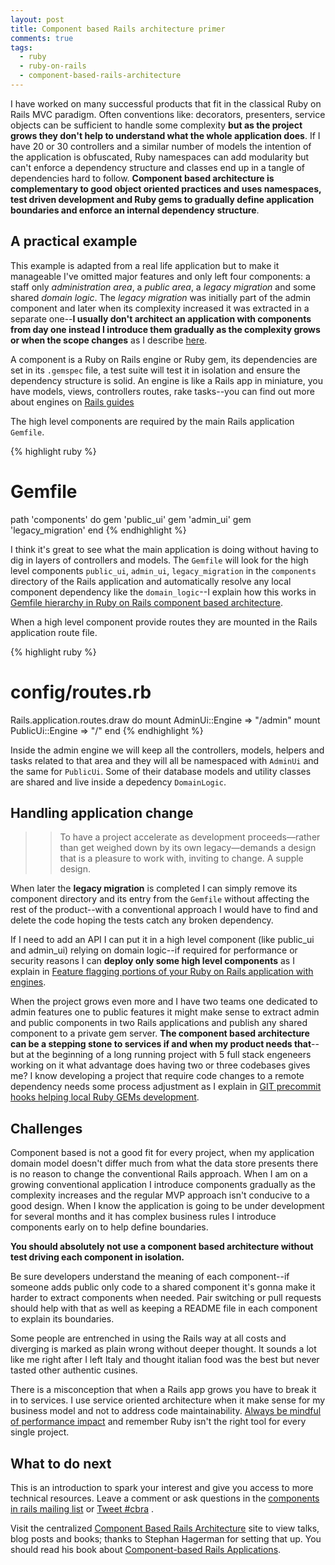 ```yaml
---
layout: post
title: Component based Rails architecture primer
comments: true
tags:
  - ruby
  - ruby-on-rails
  - component-based-rails-architecture
---
```


I have worked on many successful products that fit in the classical Ruby on Rails MVC paradigm. Often conventions like: decorators, presenters, service objects can be sufficient to handle some complexity **but as the project grows they don't help to understand what the whole application does**. If I have 20 or 30 controllers and a similar number of models the intention of the application is obfuscated, Ruby namespaces can add modularity but can't enforce a dependency structure and classes end up in a tangle of dependencies hard to follow. **Component based architecture is complementary to good object oriented practices and uses namespaces, test driven development and Ruby gems to gradually define application boundaries and enforce an internal dependency structure**.

## A practical example

This example is adapted from a real life application but to make it manageable I've omitted major features and only left four components: a staff only *administration area*, a *public area*, a *legacy migration* and some shared *domain logic*. The *legacy migration* was initially part of the admin component and later when its complexity increased it was extracted in a separate one--**I usually don't architect an application with components from day one instead I introduce them gradually as the complexity grows or when the scope changes** as I describe [here](http://teotti.com/feature-flagging-portions-of-your-ruby-on-rails-application-with-engines/).

A component is a Ruby on Rails engine or Ruby gem, its dependencies are set in its `.gemspec` file, a test suite will test it in isolation and ensure the dependency structure is solid. An engine is like a Rails app in miniature, you have models, views, controllers routes, rake tasks--you can find out more about engines on [Rails guides](http://guides.rubyonrails.org/engines.html)

The high level components are required by the main Rails application `Gemfile`.

{% highlight ruby %}
# Gemfile
path 'components' do
  gem 'public_ui'
  gem 'admin_ui'
  gem 'legacy_migration'
end
{% endhighlight %}

I think it's great to see what the main application is doing without having to dig in layers of controllers and models. The `Gemfile` will look for the high level components `public_ui`, `admin_ui`, `legacy_migration` in the `components` directory of the Rails application and automatically resolve any local component dependency like the `domain_logic`--I explain how this works in [Gemfile hierarchy in Ruby on Rails component based architecture](http://teotti.com/gemfiles-hierarchy-in-ruby-on-rails-component-based-architecture/).

When a high level component provide routes they are mounted in the Rails application route file.

{% highlight ruby %}
# config/routes.rb
Rails.application.routes.draw do
  mount AdminUi::Engine => "/admin"
  mount PublicUi::Engine => "/"
end
{% endhighlight %}

Inside the admin engine we will keep all the controllers, models, helpers and tasks related to that area and they will all be namespaced with `AdminUi` and the same for `PublicUi`. Some of their database models and utility classes are shared and live inside a depedency `DomainLogic`.

## Handling application change

>> To have a project accelerate as development proceeds—rather than get weighed down by its own legacy—demands a design that is a pleasure to work with, inviting to change. A supple design.

When later the **legacy migration** is completed I can simply remove its component directory and its entry from the `Gemfile` without affecting the rest of the product--with a conventional approach I would have to find and delete the code hoping the tests catch any broken dependency.

If I need to add an API I can put it in a high level component (like public_ui and admin_ui) relying on domain logic--if required for performance or security reasons I can **deploy only some high level components** as I explain in [Feature flagging portions of your Ruby on Rails application with engines](http://teotti.com/feature-flagging-portions-of-your-ruby-on-rails-application-with-engines/).

When the project grows even more and I have two teams one dedicated to admin features one to public features it might make sense to extract admin and public components in two Rails applications and publish any shared component to a private gem server. **The component based architecture can be a stepping stone to services if and when my product needs that**--but at the beginning of a long running project with 5 full stack engeneers working on it what advantage does having two or three codebases gives me? I know developing a project that require code changes to a remote dependency needs some process adjustment as I explain in [GIT precommit hooks helping local Ruby GEMs development](http://teotti.com/git-precommit-hooks-helping-local-ruby-gems-development/).



## Challenges

Component based is not a good fit for every project, when my application domain model doesn't differ much from what the data store presents there is no reason to change the conventional Rails approach. When I am on a growing conventional application I introduce components gradually as the complexity increases and the regular MVP approach isn't conducive to a good design. When I know the application is going to be under development for several months and it has complex business rules I introduce components early on to help define boundaries.

**You should absolutely not use a component based architecture without test driving each component in isolation.**

Be sure developers understand the meaning of each component--if someone adds public only code to a shared component it's gonna make it harder to extract components when needed. Pair switching or pull requests should help with that as well as keeping a README file in each component to explain its boundaries.

Some people are entrenched in using the Rails way at all costs and diverging is marked as plain wrong without deeper thought. It sounds a lot like me right after I left Italy and thought italian food was the best but never tasted other authentic cusines. 

There is a misconception that when a Rails app grows you have to break it in to services. I use service oriented architecture when it make sense for my business model and not to address code maintainability. [Always be mindful of performance impact](http://teotti.com/a-successful-ruby-on-rails-performance-analysis-guideline/) and remember Ruby isn't the right tool for every single project.

## What to do next

This is an introduction to spark your interest and give you access to more technical resources. Leave a comment or ask questions in the [components in rails mailing list](https://groups.google.com/forum/#!forum/components-in-rails) or <a href="https://twitter.com/intent/tweet?button_hashtag=cbra" class="twitter-hashtag-button">Tweet #cbra</a> <script>!function(d,s,id){var js,fjs=d.getElementsByTagName(s)[0],p=/^http:/.test(d.location)?'http':'https';if(!d.getElementById(id)){js=d.createElement(s);js.id=id;js.src=p+'://platform.twitter.com/widgets.js';fjs.parentNode.insertBefore(js,fjs);}}(document, 'script', 'twitter-wjs');</script>. 

Visit the centralized [Component Based Rails Architecture](http://cbra.info) site to view talks, blog posts and books; thanks to Stephan Hagerman for setting that up. You should read his book about [Component-based Rails Applications](https://leanpub.com/cbra/).



